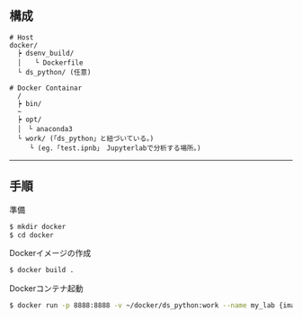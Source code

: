 ## 構成

```
# Host
docker/
  ┝ dsenv_build/
  │　　└ Dockerfile
  └ ds_python/ (任意)

# Docker Containar
  /
  ┝ bin/
  ~
  ┝ opt/
  │　└ anaconda3
  └ work/ (「ds_python」と紐づいている。)
     └ (eg.「test.ipnb」　Jupyterlabで分析する場所。)
```

---
## 手順

準備
```sh
$ mkdir docker
$ cd docker
```

Dockerイメージの作成
```sh
$ docker build .
```

Dockerコンテナ起動
```sh
$ docker run -p 8888:8888 -v ~/docker/ds_python:work --name my_lab {image}
```
